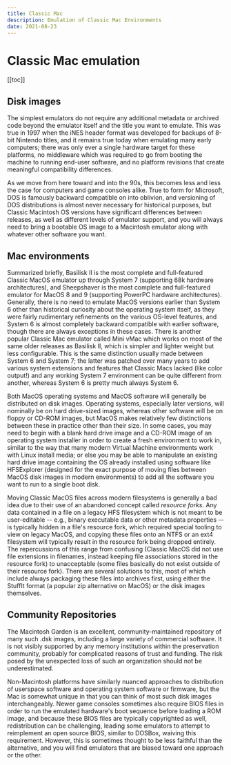 ```yaml
---
title: Classic Mac
description: Emulation of Classic Mac Environments
date: 2021-08-23
---
```


# Classic Mac emulation

[[toc]]

## Disk images

The simplest emulators do not require any additional metadata or archived code beyond the emulator itself and the title you want to emulate. This was true in 1997 when the iNES header format was developed for backups of 8-bit Nintendo titles, and it remains true today when emulating many early computers; there was only ever a single hardware target for these platforms, no middleware which was required to go from booting the machine to running end-user software, and no platform revisions that create meaningful compatibility differences.

As we move from here toward and into the 90s, this becomes less and less the case for computers and game consoles alike. True to form for Microsoft, DOS is famously backward compatible on into oblivion, and versioning of DOS distributions is almost never necessary for historical purposes, but Classic Macintosh OS versions have significant differences between releases, as well as different levels of emulator support, and you will always need to bring a bootable OS image to a Macintosh emulator along with whatever other software you want.

## Mac environments

Summarized briefly, Basilisk II is the most complete and full-featured Classic MacOS emulator up through System 7 (supporting 68k hardware architectures), and Sheepshaver is the most complete and full-featured emulator for MacOS 8 and 9 (supporting PowerPC hardware architectures). Generally, there is no need to emulate MacOS versions earlier than System 6 other than historical curiosity about the operating system itself, as they were fairly rudimentary refinements on the various OS-level features, and System 6 is almost completely backward compatible with earlier software, though there are always exceptions in these cases. There is another popular Classic Mac emulator called Mini vMac which works on most of the same older releases as Basilisk II, which is simpler and lighter weight but less configurable. This is the same distinction usually made between System 6 and System 7; the latter was patched over many years to add various system extensions and features that Classic Macs lacked (like color output!) and any working System 7 environment can be quite different from another, whereas System 6 is pretty much always System 6.

Both MacOS operating systems and MacOS software will generally be distributed on disk images. Operating systems, especially later versions, will nominally be on hard drive-sized images, whereas other software will be on floppy or CD-ROM images, but MacOS makes relatively few distinctions between these in practice other than their size. In some cases, you may need to begin with a blank hard drive image and a CD-ROM image of an operating system installer in order to create a fresh environment to work in, similar to the way that many modern Virtual Machine environments work with Linux install media; or else you may be able to manipulate an existing hard drive image containing the OS already installed using software like HFSExplorer (designed for the exact purpose of moving files between MacOS disk images in modern environments) to add all the software you want to run to a single boot disk.

Moving Classic MacOS files across modern filesystems is generally a bad idea due to their use of an abandoned concept called *resource forks*. Any data contained in a file on a legacy HFS filesystem which is not meant to be user-editable -- e.g., binary executable data or other metadata properties -- is typically hidden in a file's resource fork, which required special tooling to view on legacy MacOS, and copying these files onto an NTFS or an ext4 filesystem will typically result in the resource fork being dropped entirely. The repercussions of this range from confusing (Classic MacOS did not use file extensions in filenames, instead keeping file associations stored in the resource fork) to unacceptable (some files basically do not exist outside of their resource fork). There are several solutions to this, most of which include always packaging these files into archives first, using either the StuffIt format (a popular zip alternative on MacOS) or the disk images themselves.

## Community Repositories

The Macintosh Garden is an excellent, community-maintained repository of many such .dsk images, including a large variety of commercial software. It is not visibly supported by any memory institutions within the preservation community, probably for complicated reasons of trust and funding. The risk posed by the unexpected loss of such an organization should not be underestimated.

Non-Macintosh platforms have similarly nuanced approaches to distribution of userspace software and operating system software or firmware, but the Mac is somewhat unique in that you can think of most such disk images interchangeably. Newer game consoles sometimes also require BIOS files in order to run the emulated hardware's boot sequence before loading a ROM image, and because these BIOS files are typically copyrighted as well, redistribution can be challenging, leading some emulators to attempt to reimplement an open source BIOS, similar to DOSBox, waiving this requirement. However, this is sometimes thought to be less faithful than the alternative, and you will find emulators that are biased toward one approach or the other.
